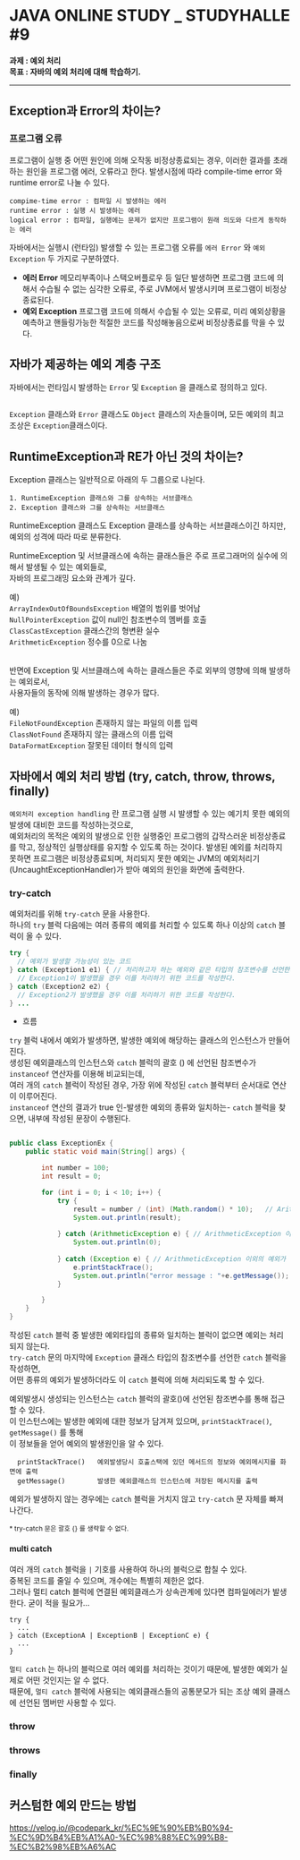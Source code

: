 # JAVA ONLINE STUDY _ STUDYHALLE #9  
__과제 : 예외 처리__  
__목표 : 자바의 예외 처리에 대해 학습하기.__

---

## Exception과 Error의 차이는?  

### 프로그램 오류  

프로그램이 실행 중 어떤 원인에 의해 오작동 비정상종료되는 경우, 이러한 결과를 초래하는 원인을 프로그램 에러, 오류라고 한다. 발생시점에 따라 compile-time error 와 runtime error로 나눌 수 있다.  

```
compime-time error : 컴파일 시 발생하는 에러  
runtime error : 실행 시 발생하는 에러  
logical error : 컴파일, 실행에는 문제가 없지만 프로그램이 원래 의도와 다르게 동작하는 에러  
```

자바에서는 실행시 (런타임) 발생할 수 있는 프로그램 오류를 `에러 Error` 와 `예외 Exception` 두 가지로 구분하였다.  
- __에러 Error__  메모리부족이나 스택오버플로우 등 일단 발생하면 프로그램 코드에 의해서 수습될 수 없는 심각한 오류로, 주로 JVM에서 발생시키며 프로그램이 비정상종료된다.  
- __예외 Exception__  프로그램 코드에 의해서 수습될 수 있는 오류로, 미리 예외상황을 예측하고 핸들링가능한 적절한 코드를 작성해놓음으로써 비정상종료를 막을 수 있다.  


## 자바가 제공하는 예외 계층 구조    

자바에서는 런타임시 발생하는 `Error` 및 `Exception` 을 클래스로 정의하고 있다.  

<img>

`Exception` 클래스와 `Error` 클래스도 `Object` 클래스의 자손들이며, 모든 예외의 최고 조상은 `Exception`클래스이다.  


## RuntimeException과 RE가 아닌 것의 차이는?  

Exception 클래스는 일반적으로 아래의 두 그룹으로 나뉜다.  

```
1. RuntimeException 클래스와 그를 상속하는 서브클래스  
2. Exception 클래스와 그를 상속하는 서브클래스  
```

RuntimeException 클래스도 Exception 클래스를 상속하는 서브클래스이긴 하지만, 예외의 성격에 따라 따로 분류한다.  


RuntimeException 및 서브클래스에 속하는 클래스들은 주로 프로그래머의 실수에 의해서 발생될 수 있는 예외들로,  
자바의 프로그래밍 요소와 관계가 깊다. 

예)  
`ArrayIndexOutOfBoundsException` 배열의 범위를 벗어남  
`NullPointerException` 값이 null인 참조변수의 멤버를 호출  
`ClassCastException` 클래스간의 형변환 실수  
`ArithmeticException` 정수를 0으로 나눔  
<br>


반면에 Exception 및 서브클래스에 속하는 클래스들은 주로 외부의 영향에 의해 발생하는 예외로서,  
사용자들의 동작에 의해 발생하는 경우가 많다.  

예)  
`FileNotFoundException` 존재하지 않는 파일의 이름 입력  
`ClassNotFound` 존재하지 않는 클래스의 이름 입력   
`DataFormatException` 잘못된 데이터 형식의 입력  


## 자바에서 예외 처리 방법 (try, catch, throw, throws, finally)  

`예외처리 exception handling` 란 프로그램 실행 시 발생할 수 있는 예기치 못한 예외의 발생에 대비한 코드를 작성하는것으로,  
예외처리의 목적은 예외의 발생으로 인한 실행중인 프로그램의 갑작스러운 비정상종료를 막고, 정상적인 실행상태를 유지할 수 있도록 하는 것이다. 발생된 예외를 처리하지 못하면 프로그램은 비정상종료되며, 처리되지 못한 예외는 JVM의 예외처리기(UncaughtExceptionHandler)가 받아 예외의 원인을 화면에 출력한다.  


### try-catch  

예외처리를 위해 `try-catch` 문을 사용한다.  
하나의 `try` 블럭 다음에는 여러 종류의 예외를 처리할 수 있도록 하나 이상의 `catch` 블럭이 올 수 있다.  

```Java
try {
  // 예외가 발생할 가능성이 있는 코드
} catch (Exception1 e1) { // 처리하고자 하는 예외와 같은 타입의 참조변수를 선언한다.
  // Exception1이 발생했을 경우 이를 처리하기 위한 코드를 작성한다.
} catch (Exception2 e2) { 
  // Exception2가 발생했을 경우 이를 처리하기 위한 코드를 작성한다.
} ...
```


* 흐름

`try` 블럭 내에서 예외가 발생하면, 발생한 예외에 해당하는 클래스의 인스턴스가 만들어진다.  
생성된 예외클래스의 인스턴스와 `catch` 블럭의 괄호 () 에 선언된 참조변수가 `instanceof` 연산자를 이용해 비교되는데,  
여러 개의 `catch` 블럭이 작성된 경우, 가장 위에 작성된 `catch` 블럭부터 순서대로 연산이 이루어진다.  
`instanceof` 연산의 결과가 true 인-발생한 예외의 종류와 일치하는- `catch` 블럭을 찾으면, 내부에 작성된 문장이 수행된다.  

```Java

public class ExceptionEx {
    public static void main(String[] args) {

        int number = 100;
        int result = 0;

        for (int i = 0; i < 10; i++) {
            try {
                result = number / (int) (Math.random() * 10);   // ArithmeticException의 발생가능성이 있는 코드
                System.out.println(result);
                
            } catch (ArithmeticException e) { // ArithmeticException 이 발생한 경우 0을 출력
                System.out.println(0); 
                
            } catch (Exception e) { // ArithmeticException 이외의 예외가 발생한 경우 해당 예외의 정보와 메시지 등을 출력
                e.printStackTrace();
                System.out.println("error message : "+e.getMessage());
            }

        }
    }
}

```

작성된 `catch` 블럭 중 발생한 예외타입의 종류와 일치하는 블럭이 없으면 예외는 처리되지 않는다.  
`try-catch` 문의 마지막에 `Exception` 클래스 타입의 참조변수를 선언한 `catch` 블럭을 작성하면,  
어떤 종류의 예외가 발생하더라도 이 `catch` 블럭에 의해 처리되도록 할 수 있다.  


예외발생시 생성되는 인스턴스는 `catch` 블럭의 괄호()에 선언된 참조변수를 통해 접근할 수 있다.  
이 인스턴스에는 발생한 예외에 대한 정보가 담겨져 있으며, `printStackTrace()`, `getMessage()` 를 통해  
이 정보들을 얻어 예외의 발생원인을 알 수 있다.  

```
  printStackTrace()   예외발생당시 호출스택에 있던 메서드의 정보와 예외메시지를 화면에 출력  
  getMessage()        발생한 예외클래스의 인스턴스에 저장된 메시지를 출력
```

예외가 발생하지 않는 경우에는 `catch` 블럭을 거치지 않고 `try-catch` 문 자체를 빠져나간다.  
  
<sup>* try-catch 문은 괄호 {} 를 생략할 수 없다.</sup>  


#### multi catch  

여러 개의 `catch` 블럭을 `|` 기호를 사용하여 하나의 블럭으로 합칠 수 있다.  
중복된 코드를 줄일 수 있으며, 개수에는 특별히 제한은 없다.  
그러나 멀티 catch 블럭에 연결된 예외클래스가 상속관계에 있다면 컴파일에러가 발생한다. 굳이 적을 필요가...  

```
try {
  ...
} catch (ExceptionA | ExceptionB | ExceptionC e) {
  ...
}
```

`멀티 catch` 는 하나의 블럭으로 여러 예외를 처리하는 것이기 때문에, 발생한 예외가 실제로 어떤 것인지는 알 수 없다.  
때문에, `멀티 catch` 블럭에 사용되는 예외클래스들의 공통분모가 되는 조상 예외 클래스에 선언된 멤버만 사용할 수 있다.  


### throw  
### throws  
### finally  



## 커스텀한 예외 만드는 방법


https://velog.io/@codepark_kr/%EC%9E%90%EB%B0%94-%EC%9D%B4%EB%A1%A0-%EC%98%88%EC%99%B8-%EC%B2%98%EB%A6%AC
